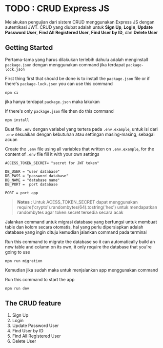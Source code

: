 
# TODO :  CRUD Express JS

  

Melakukan pengujian dari sistem CRUD menggunakan Express JS dengan autentikasi JWT. CRUD yang diubat adalah untuk **Sign Up**, **Login**, **Update Password User**, **Find All Registered User**, **Find User by ID**, dan **Delete User**

  
## Getting Started  
Pertama-tama yang harus dilakukan terlebih dahulu adalah menginstall `package.json` dengan menggunakan command jika terdapat `package-lock.json`

First thing first that should be done is to install the `package.json` file or if there's `package-lock.json` you can use this command

    npm ci
jika hanya terdapat `package.json` maka lakukan 

If there's only `package.json` file then do this command

    npm install

Buat file `.env` dengan variabel yang tertera pada `.env.example`, untuk isi dari `.env` sesuaikan dengan kebutuhan atau settingan masing-masing, sebagai acuan

Create the `.env` file using all variables that written on `.env.example`,  for the content of `.env` file fill it with your own settings

    ACCESS_TOKEN_SECRET= "secret for JWT token"
    	
    DB_USER = "user database"
    DB_PASS = "password database"
    DB_NAME = "database name"
    DB_PORT =  port database
    
    PORT = port app

>**Notes :** Untuk ACESS_TOKEN_SECRET dapat menggunakan require('crypto').randombytes(64).tostring('hex') untuk mendapatkan randombytes agar token secret tersedia secara acak 

Jalankan command untuk migrasi database yang berfungsi untuk membuat table dan kolom secara otomatis, hal yang perlu dipersiapkan adalah database yang ingin dituju kemudian jalankan command pada terminal

Run this command to migrate the database so it can automatically build an new table and column on its own, it only require the database that you're going to use

    npm run migration

Kemudian jika sudah maka untuk menjalankan app menggunakan command

Run this command to start the app

    npm run dev
## The CRUD feature
 1. Sign Up
 2. Login
 3. Update Password User
 4. Find User by ID
 5. Find All Registered User
 6. Delete User

  


